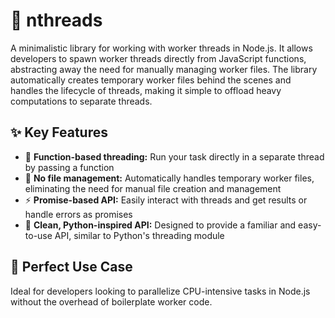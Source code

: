 # 🧵 nthreads

A minimalistic library for working with worker threads in Node.js. It allows developers to spawn worker threads directly from JavaScript functions, abstracting away the need for manually managing worker files. The library automatically creates temporary worker files behind the scenes and handles the lifecycle of threads, making it simple to offload heavy computations to separate threads.

## ✨ Key Features

- 🔄 **Function-based threading:** Run your task directly in a separate thread by passing a function
- 📁 **No file management:** Automatically handles temporary worker files, eliminating the need for manual file creation and management
- ⚡ **Promise-based API:** Easily interact with threads and get results or handle errors as promises
- 🐍 **Clean, Python-inspired API:** Designed to provide a familiar and easy-to-use API, similar to Python's threading module

## 🎯 Perfect Use Case

Ideal for developers looking to parallelize CPU-intensive tasks in Node.js without the overhead of boilerplate worker code.
